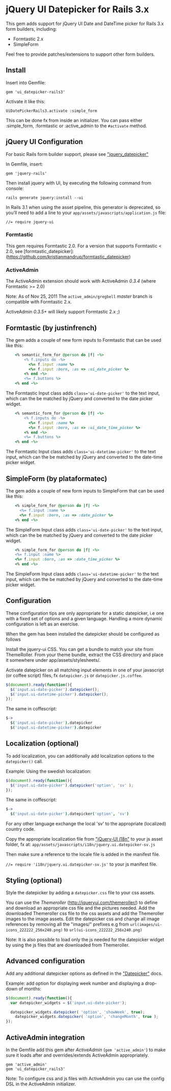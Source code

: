 # jQuery UI Datepicker for Rails 3.x

This gem adds support for jQuery UI Date and DateTime picker for Rails 3.x form builders, including:

* Formtastic 2.x
* SimpleForm

Feel free to provide patches/extensions to support other form builders.

## Install

Insert into Gemfile:

`gem 'ui_datepicker-rails3'`

Activate it like this:

`UiDatePickerRails3.activate :simple_form`

This can be done fx from inside an initializer. You can pass either :simple_form, :formtastic or :active_admin to the `#activate` method.

## jQuery UI Configuration

For basic Rails form builder support, please see ["jquery_datepicker"](https://github.com/albertopq/jquery_datepicker)

In Gemfile, insert:

`gem 'jquery-rails'`

Then install jquery with UI, by executing the following command from console:

`rails generate jquery:install --ui`

In Rails 3.1 when using the asset pipeline, this generator is deprecated, so you’ll need to add a line to your `app/assets/javascripts/application.js` file:

`//= require jquery-ui`

### Formtastic

This gem requires Formtastic 2.0. For a version that supports Formtastic < 2.0, see [formtastic_datepicker]:(https://github.com/kristianmandrup/formtastic_datepicker)

### ActiveAdmin

The ActiveAdmin extension should work with ActiveAdmin _0.3.4_ (where Formtastic >= 2.0) 

Note: As of Nov 25, 2011 The `active_admin/gregbell` _master_ branch is compatible with Formtastic 2.x. 

ActiveAdmin _0.3.5+_ will likely support Formtastic 2.x ;)

## Formtastic (by justinfrench)

The gem adds a couple of new form inputs to Formtastic that can be used like this: 

```ruby 
	<% semantic_form_for @person do |f| -%>
		<% f.inputs do -%>
		  <%= f.input :name %>
		  <%= f.input :born, :as => :ui_date_picker %>
		<% end -%>
		<%= f.buttons %>
	<% end -%>
```

The Formtastic Input class adds `class='ui-date-picker'` to the text input, which can the be matched by jQuery and converted to the date picker widget.

```ruby 
	<% semantic_form_for @person do |f| -%>
		<% f.inputs do -%>
		  <%= f.input :name %>
		  <%= f.input :born, :as => :ui_date_time_picker %>
		<% end -%>
		<%= f.buttons %>
	<% end -%>
```

The Formtastic Input class adds `class='ui-datetime-picker'` to the text input, which can the be matched by jQuery and converted to the date-time picker widget.

## SimpleForm (by plataformatec)

The gem adds a couple of new form inputs to SimpleForm that can be used like this: 

```ruby 
	<% simple_form_for @person do |f| -%>
	  <%= f.input :name %>
	  <%= f.input :born, :as => :date_picker %>
	<% end -%>
```

The SimpleForm Input class adds `class='ui-date-picker'` to the text input, which can the be matched by jQuery and converted to the date picker widget.

```ruby 
	<% simple_form_for @person do |f| -%>
    <%= f.input :name %>
    <%= f.input :born, :as => :date_time_picker %>
	<% end -%>
```

The SimpleForm Input class adds `class='ui-datetime-picker'` to the text input, which can the be matched by jQuery and converted to the date-time picker widget.

## Configuration

These configuration tips are only appropriate for a static datepicker, i.e one with a fixed set of options and a given language. Handling a more dynamic configuration is left as an exercise.

When the gem has been installed the datepicker should be configured as follows

Install the jquery-ui CSS. You can get a bundle to match your site from ThemeRoller. From your theme bundle, extract the CSS directory and place it somewhere under app/assets/stylesheets/.

Activate datepicker on all matching input elements in one of your javascript (or coffee script) files, fx `datepicker.js` or `datepicker.js.coffee`.

```javascript
$(document).ready(function(){
  $('input.ui-date-picker').datepicker();
  $('input.ui-datetime-picker').datepicker();
});
```

The same in coffescript:

```coffeescript
$->
  $('input.ui-date-picker').datepicker
  $('input.ui-datetime-picker').datepicker
```

## Localization (optional)

To add localization, you can additionally add localization options to the `datepicker()` call.

Example: Using the swedish localization:

```javascript
$(document).ready(function(){
  $('input.ui-date-picker').datepicker('option', 'sv' );
});
```

The same in coffescript:

```coffeescript
$->
  $('input.ui-date-picker').datepicker('option', 'sv')
```


For any other language exchange the local 'sv' to the appropriate (localized) country code.

Copy the appropriate localization file from ["jQuery-UI i18n"](http://jquery-ui.googlecode.com/svn/trunk/ui/i18n/) to your js asset folder, fx at: `app/assets/javascripts/i18n/jquery.ui.datepicker-sv.js`

Then make sure a reference to the locale file is added in the manifest file.

`//= require 'i18n/jquery.ui.datepicker-sv.js'` to your js manifest file. 

## Styling (optional)

Style the datepicker by adding a `datepicker.css` file to your css assets.

You can use the *Themeroller* (http://jqueryui.com/themeroller/) to define and download an appropriate css file and the pictures needed. Add the downloaded Themeroller css file to the css assets and add the Themeroller images to the image assets. Edit the datepicker css and change all image references by removing all the "images/" prefixes e.g from `url(images/ui-icons_222222_256x240.png)` to `url(ui-icons_222222_256x240.png)`

Note: It is also possible to load only the js needed for the datepicker widget by using the js files that are downloaded from Themeroller.

## Advanced configuration

Add any additional datepicker options as defined in the ["Datepicker"](http://docs.jquery.com/UI/Datepicker) docs.

Example: add option for displaying week number and displaying a drop-down of months:

```javascript
$(document).ready(function(){
  var datepicker_widgets = $('input.ui-date-picker');

  datepicker_widgets.datepicker( 'option', 'showWeek', true);
	datepicker_widgets.datepicker( 'option', 'changeMonth', true );
});
```

## ActiveAdmin integration

In the Gemfile add this gem after _ActiveAdmin_ (`gem 'active_admin'`) to make sure it loads after and overrides/extends ActiveAdmin appropriately. 

```text
gem 'active_admin'
gem 'ui_datepicker_rails3'
```

Note: To configure css and js files with ActiveAdmin you can use the config DSL in the ActiveAdmin initializer.
